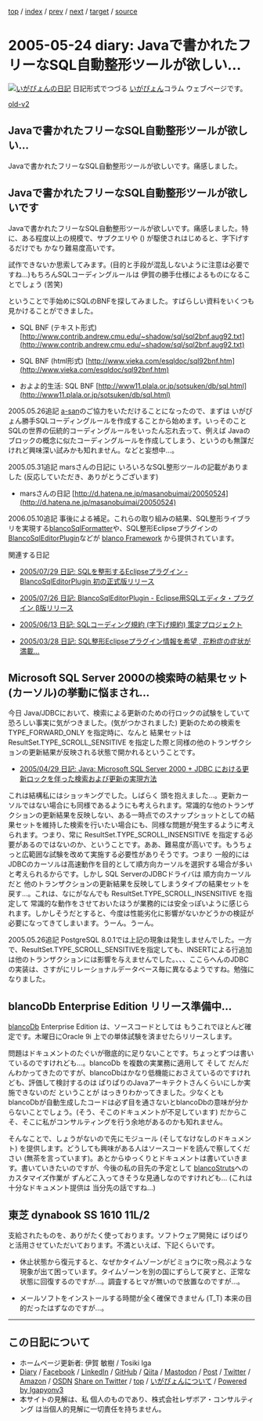 [top](../index.html) 
 / [index](index.html) 
 / [prev](ig050523.html) 
 / [next](ig050526.html) 
 / [target](https://www.igapyon.jp/igapyon/diary/2005/ig050524.html) 
 / [source](https://github.com/igapyon/diary/blob/master/2005/ig050524.src.md) 

2005-05-24 diary: Javaで書かれたフリーなSQL自動整形ツールが欲しい…
=====================================================================================================
[![いがぴょんの日記](https://www.igapyon.jp/igapyon/diary/images/iga202308_128.jpg "いがぴょん")](https://www.igapyon.jp/igapyon/diary/memo/memoigapyon.html) 日記形式でつづる [いがぴょん](https://www.igapyon.jp/igapyon/diary/memo/memoigapyon.html)コラム ウェブページです。

[old-v2](ig050524-orig.html)

## Javaで書かれたフリーなSQL自動整形ツールが欲しい…

Javaで書かれたフリーなSQL自動整形ツールが欲しいです。痛感しました。


## Javaで書かれたフリーなSQL自動整形ツールが欲しいです

Javaで書かれたフリーなSQL自動整形ツールが欲しいです。痛感しました。特に、ある程度以上の規模で、サブクエリや () が駆使されはじめると、字下げするだけでも かなり難易度高いです。

試作できないか思索してみます。(目的と手段が混乱しないように注意は必要ですね…)もちろんSQLコーディングルールは 伊賀の勝手仕様によるものになることでしょう (苦笑)

ということで手始めにSQLのBNFを探してみました。すばらしい資料をいくつも見かけることができました。

* SQL BNF (テキスト形式)
  [http://www.contrib.andrew.cmu.edu/~shadow/sql/sql2bnf.aug92.txt](http://www.contrib.andrew.cmu.edu/~shadow/sql/sql2bnf.aug92.txt)
  
* SQL BNF (html形式)
  [http://www.vieka.com/esqldoc/sql92bnf.htm](http://www.vieka.com/esqldoc/sql92bnf.htm)
  
* およよ的生活: SQL BNF
  [http://www11.plala.or.jp/sotsuken/db/sql.html](http://www11.plala.or.jp/sotsuken/db/sql.html)

2005.05.26追記 [a-san](http://d.hatena.ne.jp/a-san/)のご協力をいただけることになったので、まずは いがぴょん勝手SQLコーディングルールを作成することから始めます。いっそのこと SQLの世界の伝統的コーディングルールをいったん忘れ去って、例えば
Javaのブロックの概念に似たコーディングルールを作成してしまう、というのも無謀だけれど興味深い試みかも知れません。などと妄想中…。

2005.05.31追記 marsさんの日記に いろいろなSQL整形ツールの記載がありました (反応していただき、ありがとうございます)

* marsさんの日記
  [http://d.hatena.ne.jp/masanobuimai/20050524](http://d.hatena.ne.jp/masanobuimai/20050524)

2006.05.10追記 事後による補足。これらの取り組みの結果、SQL整形ライブラリを実現する[blancoSqlFormatter](https://www.igapyon.jp/blanco/blancosqlformatter.html)や、SQL整形Eclipseプラグインの[BlancoSqlEditorPlugin](https://www.igapyon.jp/blanco/blancosqleditorplugin.html)などが [blanco Framework](https://www.igapyon.jp/blanco/blanco.ja.html) から提供されています。

関連する日記

* [2005/07/29 日記: SQLを整形するEclipseプラグイン - BlancoSqlEditorPlugin 初の正式版リリース](ig050729.html)
  
* [2005/07/26 日記: BlancoSqlEditorPlugin - Eclipse用SQLエディタ・プラグイン β版リリース](ig050726.html)
  
* [2005/06/13 日記: SQLコーディング規約 (字下げ規約) 策定プロジェクト](ig050613.html)
  
* [2005/03/28 日記: SQL整形Eclipseプラグイン情報を希望 , 花粉症の症状が満載…](ig050328.html)

## Microsoft SQL Server 2000の検索時の結果セット(カーソル)の挙動に悩まされ…

今日 Java/JDBCにおいて、検索による更新のための行ロックの試験をしていて恐ろしい事実に気がつきました。(気がつかされました) 更新のための検索を
TYPE_FORWARD_ONLY を指定時に、なんと 結果セットは ResultSet.TYPE_SCROLL_SENSITIVE を指定した際と同様の他のトランザクションの更新結果が反映される状態で開かれるということです。

* [2005/04/29 日記: Java: Microsoft SQL Server 2000 + JDBC における更新ロックを伴った検索および更新の実現方法](ig050429.html)

これは結構私にはショッキングでした。しばらく 頭を抱えました…。更新カーソルではない場合にも同様であるようにも考えられます。常識的な他のトランザクションの更新結果を反映しない、ある一時点でのスナップショットとしての結果セットを維持した検索を行いたい場合にも、同様な問題が発生するように考えられます。つまり、常に
ResultSet.TYPE_SCROLL_INSENSITIVE を指定する必要があるのではないのか、ということです。ああ、難易度が高いです。もうちょっと広範囲な試験を改めて実施する必要性がありそうです。つまり 一般的には JDBCのカーソルは高速動作を目的として順方向カーソルを選択する場合が多いと考えられるからです。しかし
SQL ServerのJDBCドライバは 順方向カーソルだと 他のトランザクションの更新結果を反映してしまうタイプの結果セットを戻す…。これは、なにがなんでも
ResultSet.TYPE_SCROLL_INSENSITIVE を指定して 常識的な動作をさせておいたほうが業務的には安全っぽいように感じられます。しかしそうだとすると、今度は性能劣化に影響がないかどうかの検証が必要になってきてしまいます。うーん。うーん。

2005.05.26追記 PostgreSQL 8.0.1では上記の現象は発生しませんでした。一方で、ResultSet.TYPE_SCROLL_SENSITIVEを指定しても、INSERTによる行追加は他のトランザクションには影響を与えませんでした。、、、ここらへんのJDBCの実装は、さすがにリレーショナルデータベース毎に異なるようですね。勉強になりました。

## blancoDb Enterprise Edition リリース準備中…

[blancoDb](https://www.igapyon.jp/blanco/blancodb.html) Enterprise Edition は、ソースコードとしては もうこれでほとんど確定です。木曜日にOracle
9i 上での単体試験を済ませたらリリースします。

問題はドキュメントのたぐいが徹底的に足りないことです。ちょっとずつは書いているのですけれども…。blancoDb を複数の実業務に適用して そして だんだんわかってきたのですが、blancoDbはかなり低機能におさえているのですけれども、評価して検討するのは ぱりぱりのJavaアーキテクトさんくらいにしか実施できないのだ ということが はっきりわかってきました。少なくとも blancoDbが自動生成したコードは必ず目を通さないとblancoDbの意味が分からないことでしょう。(そう、そこのドキュメントが不足しています) だからこそ、そこに私がコンサルティングを行う余地があるのかも知れません。

そんなことで、しょうがないので先にモジュール (そしてなけなしのドキュメント) を提供します。どうしても興味がある人はソースコードを読んで察してください
(無茶を言っています)。あとからゆっくりとドキュメントは書いていきます。書いていきたいのですが、今後の私の目先の予定として [blancoStruts](https://www.igapyon.jp/blanco/blancostruts.html)へのカスタマイズ作業が ずんどこ入ってきそうな見通しなのですけれども… (これは十分なドキュメント提供は 当分先の話ですね…)

## 東芝 dynabook SS 1610 11L/2

支給されたものを、ありがたく使っております。ソフトウェア開発に ばりばりと活用させていただいております。不満といえば、下記くらいです。

* 休止状態から復元すると、なぜかタイムゾーンがビミョウに吹っ飛ぶような現象が出て困っています。タイムゾーンを別の国にずらして戻すと、正常な状態に回復するのですが…。調査するヒマが無いので放置なのですが…。
  
* メールソフトをインストールする時間が全く確保できません (T_T) 本来の目的だったはずなのですが…。


----------------------------------------------------------------------------------------------------

## この日記について

* ホームページ更新者: 伊賀 敏樹 / Tosiki Iga
* [Diary](https://www.igapyon.jp/igapyon/diary/) / [Facebook](https://www.facebook.com/igapyon) / [LinkedIn](https://www.linkedin.com/in/toshikiiga) / [GitHub](https://github.com/igapyon) / [Qiita](https://qiita.com/igapyon) / [Mastodon](https://social.vivaldi.net/@igapyon) / [Post](https://post.news/igapyon) / [Twitter](https://twitter.com/ToshikiIga) / [Amazon](https://www.amazon.co.jp/%E4%BC%8A%E8%B3%80-%E6%95%8F%E6%A8%B9/e/B004LTQWCQ) / [OSDN](https://ja.osdn.net/users/iga/)
[Share on Twitter](https://twitter.com/intent/tweet?hashtags=igapyon%2Cdiary%2C%E3%81%84%E3%81%8C%E3%81%B4%E3%82%87%E3%82%93&text=Java%E3%81%A7%E6%9B%B8%E3%81%8B%E3%82%8C%E3%81%9F%E3%83%95%E3%83%AA%E3%83%BC%E3%81%AASQL%E8%87%AA%E5%8B%95%E6%95%B4%E5%BD%A2%E3%83%84%E3%83%BC%E3%83%AB%E3%81%8C%E6%AC%B2%E3%81%97%E3%81%84%E2%80%A6&url=https%3A%2F%2Fwww.igapyon.jp%2Figapyon%2Fdiary%2F2005%2Fig050524.html) / [top](../index.html) / [いがぴょんについて](https://www.igapyon.jp/igapyon/diary/memo/memoigapyon.html) / [Powered by Igapyonv3](https://github.com/igapyon/igapyonv3)
* 本サイトの見解は、私 個人のものであり、株式会社レザボア・コンサルティング は当個人的見解に一切責任を持ちません。 
